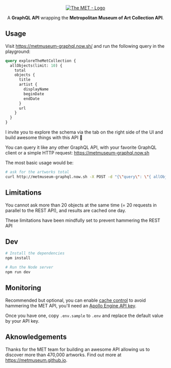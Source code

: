 <p align="center">
  <a href="https://github.com/metmuseum/" target="_blank" rel="noreferrer"><img src="https://avatars1.githubusercontent.com/u/13870646?s=200" alt="The MET - Logo" /></a>
</p>

<p align="center">
  A <strong>GraphQL API</strong> wrapping the <strong>Metropolitan Museum of Art Collection API</strong>.
</p>

## Usage

Visit https://metmuseum-graphql.now.sh/ and run the following query in the playground:

```graphql
query exploreTheMetCollection {
  allObjects(limit: 10) {
    total
    objects {
      title
      artist {
        displayName
        beginDate
        endDate
      }
      url
    }
  }
}
```

I invite you to explore the schema via the tab on the right side of the UI and build awesome things with this API 🤩

You can query it like any other GraphQL API, with your favorite GraphQL client or a simple HTTP request: https://metmuseum-graphql.now.sh

The most basic usage would be:

```sh
# ask for the artworks total
curl http://metmuseum-graphql.now.sh -X POST -d "{\"query\": \"{ allObjects { total } }\"}" -H "Content-Type: application/json"
```

## Limitations

You cannot ask more than 20 objects at the same time (= 20 requests in parallel to the REST API), and results are cached one day.

These limitations have been mindfully set to prevent hammering the REST API

## Dev

```sh
# Install the dependencies
npm install

# Run the Node server
npm run dev
```

## Monitoring

Recommended but optional, you can enable [cache control](https://www.apollographql.com/docs/engine/proxy/guides.html#caching) to avoid hammering the MET API, you'll need an [Apollo Engine API key](https://engine.apollographql.com/).

Once you have one, copy `.env.sample` to `.env` and replace the default value by your API key.

## Aknowledgements

Thanks for the MET team for building an awesome API allowing us to discover more than 470,000 artworks. Find out more at https://metmuseum.github.io.
